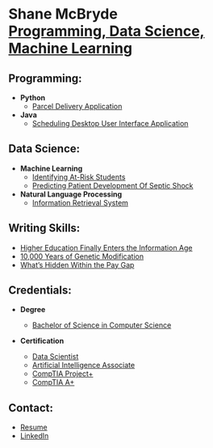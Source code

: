 <h1>Shane McBryde <br/><a href="https://github.com/shanemcbryde">Programming, Data Science, Machine Learning</a></h1>

<h2>Programming:</h2>

- <b>Python</b>
  - [Parcel Delivery Application](https://github.com/shanemcbryde/parcelservice.git)
- <b>Java</b>
  - [Scheduling Desktop User Interface Application](https://github.com/shanemcbryde/schedulingsystem.git)

<h2>Data Science:</h2>

- <b>Machine Learning</b>
  - [Identifying At-Risk Students]([https://github.com/shanemcbryde](https://github.com/shanemcbryde/academicperformance))
  - [Predicting Patient Development Of Septic Shock](https://github.com/shanemcbryde)
- <b>Natural Language Processing</b>
  - [Information Retrieval System](https://github.com/shanemcbryde)

<h2>Writing Skills:</h2>

- [Higher Education Finally Enters the Information Age](https://github.com/shanemcbryde/highereducation.git)
- [10,000 Years of Genetic Modification](https://github.com/shanemcbryde/gmo.git)
- [What’s Hidden Within the Pay Gap](https://github.com/shanemcbryde/paygap.git)

<h2>Credentials:</h2>

- <b>Degree</b>
  - [Bachelor of Science in Computer Science](https://github.com/shanemcbryde/shanemcbryde/blob/8c341e5effb786685c06dd8b67f452e4a3e48b70/Certifications/BS%20Computer%20Science.pdf)

- <b>Certification</b>
  - [Data Scientist](https://github.com/shanemcbryde/shanemcbryde/blob/8c341e5effb786685c06dd8b67f452e4a3e48b70/Certifications/AI%20Academy/AI%20Academy%20Data%20Scientist%20Completion%20Certificate%20Spring%202022.pdf)
  - [Artificial Intelligence Associate](https://github.com/shanemcbryde/shanemcbryde/blob/8c341e5effb786685c06dd8b67f452e4a3e48b70/Certifications/AI%20Academy/AI%20Academy%20AI%20Associate%20Completion%20Certificate%20Fall%202022.pdf)
  - [CompTIA Project+](https://github.com/shanemcbryde/shanemcbryde/blob/8c341e5effb786685c06dd8b67f452e4a3e48b70/Certifications/Comptia/CompTIA%20Project+%20certificate.pdf)
  - [CompTIA A+](https://github.com/shanemcbryde/shanemcbryde/blob/8c341e5effb786685c06dd8b67f452e4a3e48b70/Certifications/Comptia/CompTIA%20A+%20ce%20certificate.pdf)

<h2>Contact:</h2>

  - [Resume](https://github.com/shanemcbryde/shanemcbryde/blob/3012e3e40256fe9323eb4eec742ce19d967af268/Shane%20McBryde%20-%20resume.pdf)
  - [LinkedIn](https://www.linkedin.com/in/shanekmcbryde/)

